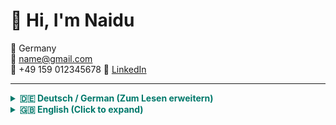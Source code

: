 # 👋 Hi, I'm Naidu

🏡 Germany  
📧 name@gmail.com  
📱 +49 159 012345678
🔗 [LinkedIn](https://www.linkedin.com/in/naidu-naidu)

---

<details>
<summary style="font-weight:bold; cursor:pointer; color:#00796b;">🇩🇪 Deutsch / German (Zum Lesen erweitern)</summary>

<div style="margin-top:10px; border-left: 4px solid #4db6ac; padding-left: 12px;">

## 🧑‍💻 Professionelle Zusammenfassung

**Senior Embedded Software Engineer** mit über 12 Jahren Erfahrung in der Automobilbranche. Spezialisiert auf AUTOSAR-konforme Entwicklung, sichere Bootloader, Echtzeitsysteme und sicherheitskritische Software für Plattformen wie Infineon AURIX. Fundierte Kenntnisse in Embedded C/C++, Python und Rust sowie tiefes Verständnis der Normen ISO 26262, ASPICE und moderner CI/CD-Praktiken.

---

## 🛠️ Fähigkeiten & Technologien

- **Sprachen:** Embedded C, C++14/17/20, Python, Rust, C#, Perl, SQL, MATLAB, RISC-V  
- **Protokolle:** Ethernet, CAN, SPI, I2C, UART, LWIP, SOME/IP, XCP
- **Standards:** AUTOSAR, ISO 26262, ASPICE, MISRA C, CERT-C  
- **Werkzeuge:** Trace32, DOORS, Jenkins, Enterprise Architect, Rhapsody, Visual Studio, CANoe, Git, JIRA, Confluence  
- **Modellierung:** SysML, UML, RFLP, V-Modell, CAMEO Systems Modeler  
- **CI/CD:** Jenkins, GitHub Actions, GitLab CI, Bitbucket Pipelines, Conan, Artifactory  

---

## 🌐 Sprachen

- **Englisch:** Fließend  
- **Deutsch:** Sehr gut  
- **Telugu:** Muttersprache  

---

## 🚗 Führerschein

- **Klasse B (Deutschland)**  

---

## 🚀 Was ich mache

- Architektur und Implementierung von **Low-Level-Treibern**, **Bootloadern**, Kommunikationsstacks (CAN, Ethernet, XCP, SPI)  
- Hardware-Bring-Up, Validierung, Board-Debugging mit Trace32, Oszilloskopen und Logic-Analyzern  
- Modellbasierte Systementwicklung (SysML / UML) für ADAS-Features: Anforderungen, Architektur, Systemdesign  
- Echtzeitfähige Softwareentwicklung auf Infineon AURIX Plattformen mit Embedded C und modernem C++ (C++14/17/20)  
- Einhaltung von ISO 26262, ASPICE, ISO 21434 – Sicherheitsanalysen (HARA, FMEA, FTA) für ASIL-D Systeme  
- CI/CD-Pipelines, automatisierte Tests, statische Codeanalyse und Performanceoptimierung  

---

## 🌍 Ausgewählte Projekte

- Sicherer Flash-Bootloader für AURIX mit Update- und Fallback-Mechanismen  
- ADAS Spurhalteassistent: Modellierung, Integration, Echtzeit und Fahrzeugintegration  
- Diagnosesystem (UDS / XCP) Entwicklung und HIL-Integration  
- Python/C# Tools zur Automatisierung von ARXML Parsing und RTE Codegenerierung  

---

## 📫 Kontakt

- ✉️ Email: deine.email@beispiel.de  
- 🔗 LinkedIn: [linkedin.com/in/deinprofil](https://linkedin.com/in/deinprofil)  

</div>
</details>

<details>
<summary style="font-weight:bold; cursor:pointer; color:#00796b;">🇬🇧 English (Click to expand)</summary>

<div style="margin-top:10px; border-left: 4px solid #4db6ac; padding-left: 12px;">

## 🧑‍💻 Professional Summary

**Senior Embedded Software Engineer** with 12+ years of experience in automotive embedded systems. Specialized in AUTOSAR-compliant development, secure bootloaders, real-time systems, and safety-critical software for platforms like Infineon AURIX. Proficient in Embedded C/C++, Python, and Rust, with deep knowledge of ISO 26262, ASPICE, and CI/CD best practices.

---

## 🛠️ Skills & Technologies

- **Languages:** Embedded C, C++14/17/20, Python, Rust, C#, Perl, SQL, MATLAB, RISC-V  
- **Protocols:** Ethernet, CAN, SPI, I2C, UART, LWIP, SOME/IP, XCP  
- **Standards:** AUTOSAR, ISO 26262, ASPICE, MISRA C, CERT-C  
- **Tools:** Trace32, DOORS, Jenkins, Enterprise Architect, Rhapsody, Visual Studio, CANoe, Git, JIRA, Confluence  
- **Modeling:** SysML, UML, RFLP, V-Model, CAMEO Systems Modeler  
- **CI/CD:** Jenkins, GitHub Actions, GitLab CI, Bitbucket Pipelines, Conan, Artifactory  

---

## 🌐 Languages

- **English:** Fluent  
- **German:** Very Good  
- **Telugu:** Native  

---

## 🚗 Driving License

- **Class B (Germany)**  

---

## 🚀 What I do

- Architecture and implementation of **low-level drivers**, **bootloaders**, communication stacks (CAN, Ethernet, XCP, SPI)  
- Hardware bring-up, validation, board debugging with Trace32, oscilloscopes, logic analyzers  
- Model-based systems engineering (SysML / UML) for ADAS features: requirements, architecture, system design  
- Real-time software development on Infineon AURIX platforms using Embedded C and modern C++ (C++14/17/20)  
- Compliance with ISO 26262, ASPICE, ISO 21434 – safety analyses (HARA, FMEA, FTA) for ASIL-D systems  
- CI/CD pipelines, automated testing, static code analysis, performance optimization  

---

## 🌍 Selected Projects

- Secure flash bootloader for AURIX with update and fallback mechanisms  
- ADAS Lane Keep Assist: modeling, integration, real-time, and vehicle integration  
- Diagnostic system (UDS / XCP) development and HIL integration  
- Python/C# tools for automating ARXML parsing and RTE code generation  

---

## 📫 Contact

- ✉️ Email: your.email@example.com  
- 🔗 LinkedIn: [linkedin.com/in/yourprofile](https://linkedin.com/in/yourprofile)  

</div>
</details>
